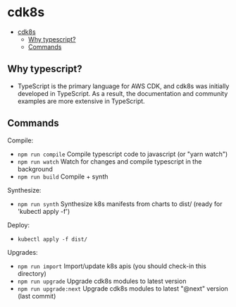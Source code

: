 # cdk8s

- [cdk8s](#cdk8s)
  - [Why typescript?](#why-typescript)
  - [Commands](#commands)

## Why typescript?

- TypeScript is the primary language for AWS CDK, and cdk8s was initially
  developed in TypeScript. As a result, the documentation and community examples
  are more extensive in TypeScript.

## Commands

Compile:

- `npm run compile` Compile typescript code to javascript (or "yarn watch")
- `npm run watch` Watch for changes and compile typescript in the background
- `npm run build` Compile + synth

Synthesize:

- `npm run synth` Synthesize k8s manifests from charts to dist/ (ready for 'kubectl apply -f')

Deploy:

- `kubectl apply -f dist/`

Upgrades:

- `npm run import` Import/update k8s apis (you should check-in this directory)
- `npm run upgrade` Upgrade cdk8s modules to latest version
- `npm run upgrade:next` Upgrade cdk8s modules to latest "@next" version (last commit)
